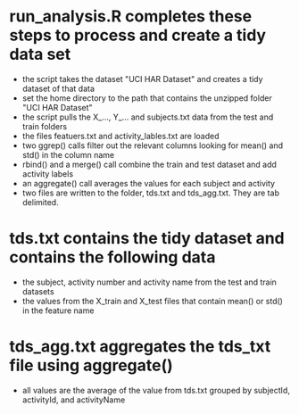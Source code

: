 # run_analysis.R completes these steps to process and create a tidy data set

* the script takes the dataset "UCI HAR Dataset" and creates a tidy dataset of that data
* set the home directory to the path that contains the unzipped folder "UCI HAR Dataset"
* the script pulls the X_..., Y_... and subjects.txt data from the test and train folders
* the files featuers.txt and activity_lables.txt are loaded
* two ggrep() calls filter out the relevant columns looking for mean() and std() in the column name
* rbind() and a merge() call combine the train and test dataset and add activity labels
* an aggregate() call averages the values for each subject and activity
* two files are written to the folder, tds.txt and tds_agg.txt.  They are tab delimited.

# tds.txt contains the tidy dataset and contains the following data

* the subject, activity number and activity name from the test and train datasets
* the values from the X_train and X_test files that contain mean() or std() in the feature name

# tds_agg.txt aggregates the tds_txt file using aggregate()

* all values are the average of the value from tds.txt grouped by subjectId, activityId, and activityName